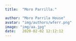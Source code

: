 ```yaml
---
title:  "Moro Parrilla."

author: "Moro Parrila House"
avatar: "img/authors/wferr.png"
image: "img/aa.jpg"
date:   2020-02-02 12:12:12
---
```

